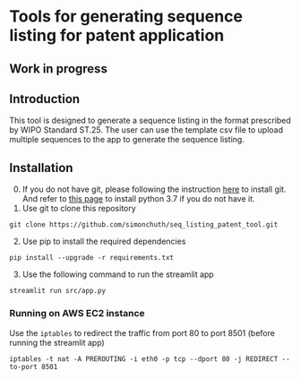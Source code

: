 # Tools for generating sequence listing for patent application

## Work in progress

## Introduction

This tool is designed to generate a sequence listing in the format prescribed by WIPO Standard ST.25. The user can use the template csv file to upload multiple sequences to the app to generate the sequence listing. 

## Installation

0. If you do not have git, please following the instruction [here][1] to install git. And refer to [this page][2] to install python 3.7 if you do not have it.
1. Use git to clone this repository
```
git clone https://github.com/simonchuth/seq_listing_patent_tool.git
```
2. Use pip to install the required dependencies
```
pip install --upgrade -r requirements.txt
```
3. Use the following command to run the streamlit app
```
streamlit run src/app.py
```

### Running on AWS EC2 instance
Use the `iptables` to redirect the traffic from port 80 to port 8501 (before running the streamlit app)
```
iptables -t nat -A PREROUTING -i eth0 -p tcp --dport 80 -j REDIRECT --to-port 8501
```





<!-- Reference links -->
[1]: https://git-scm.com/downloads
[2]: https://www.python.org/downloads/